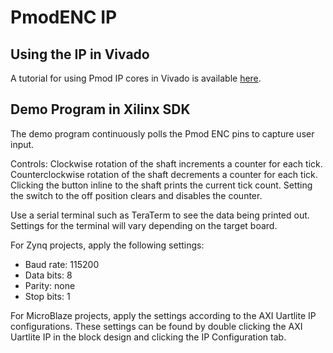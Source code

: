 PmodENC IP
==============

Using the IP in Vivado
--------------
A tutorial for using Pmod IP cores in Vivado is available [here](https://reference.digilentinc.com/learn/programmable-logic/tutorials/pmod-ips/start).

Demo Program in Xilinx SDK
--------------
The demo program continuously polls the Pmod ENC pins to capture user input.

Controls:
Clockwise rotation of the shaft increments a counter for each tick.
Counterclockwise rotation of the shaft decrements a counter for each tick.
Clicking the button inline to the shaft prints the current tick count.
Setting the switch to the off position clears and disables the counter.

Use a serial terminal such as TeraTerm to see the data being printed out.
Settings for the terminal will vary depending on the target board.

For Zynq projects, apply the following settings:
- Baud rate: 115200
- Data bits: 8
- Parity:    none
- Stop bits: 1

For MicroBlaze projects, apply the settings according to the AXI Uartlite IP
configurations. These settings can be found by double clicking the AXI Uartlite
IP in the block design and clicking the IP Configuration tab.
